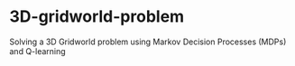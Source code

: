 # 3D-gridworld-problem
 Solving a 3D Gridworld problem using Markov Decision Processes (MDPs) and Q-learning
